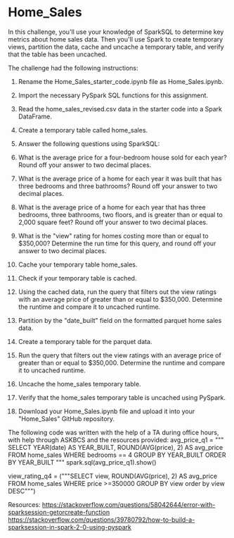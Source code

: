 # Home_Sales

In this challenge, you'll use your knowledge of SparkSQL to determine key metrics about home sales data. Then you'll use Spark to create temporary views, partition the data, cache and uncache a temporary table, and verify that the table has been uncached.

The challenge had the following instructions: 

1. Rename the Home_Sales_starter_code.ipynb file as Home_Sales.ipynb.

2. Import the necessary PySpark SQL functions for this assignment.

3. Read the home_sales_revised.csv data in the starter code into a Spark DataFrame.

4. Create a temporary table called home_sales.

5. Answer the following questions using SparkSQL:

6. What is the average price for a four-bedroom house sold for each year? Round off your answer to two decimal places.

7. What is the average price of a home for each year it was built that has three bedrooms and three bathrooms? Round off your answer to two decimal places.

8. What is the average price of a home for each year that has three bedrooms, three bathrooms, two floors, and is greater than or equal to 2,000 square feet? Round off your answer to two decimal places.

9. What is the "view" rating for homes costing more than or equal to $350,000? Determine the run time for this query, and round off your answer to two decimal places.

10. Cache your temporary table home_sales.

11. Check if your temporary table is cached.

12. Using the cached data, run the query that filters out the view ratings with an average price of greater than or equal to $350,000. Determine the runtime and compare it to uncached runtime.

13. Partition by the "date_built" field on the formatted parquet home sales data.

14. Create a temporary table for the parquet data.

15. Run the query that filters out the view ratings with an average price of greater than or equal to $350,000. Determine the runtime and compare it to uncached runtime.

16. Uncache the home_sales temporary table.

17. Verify that the home_sales temporary table is uncached using PySpark.

18. Download your Home_Sales.ipynb file and upload it into your "Home_Sales" GitHub repository.


The following code was written with the help of a TA during office hours, with help through ASKBCS and the resources provided: 
avg_price_q1 = """
SELECT YEAR(date) AS YEAR_BUILT, ROUND(AVG(price), 2) AS avg_price
FROM home_sales
WHERE bedrooms == 4
GROUP BY YEAR_BUILT
ORDER BY YEAR_BUILT
"""
spark.sql(avg_price_q1).show()

view_rating_q4 = ("""SELECT view, ROUND(AVG(price), 2) AS avg_price
FROM home_sales
WHERE price >=350000 GROUP BY view order by view DESC""")

Resources:
https://stackoverflow.com/questions/58042644/error-with-sparksession-getorcreate-function 
https://stackoverflow.com/questions/39780792/how-to-build-a-sparksession-in-spark-2-0-using-pyspark

